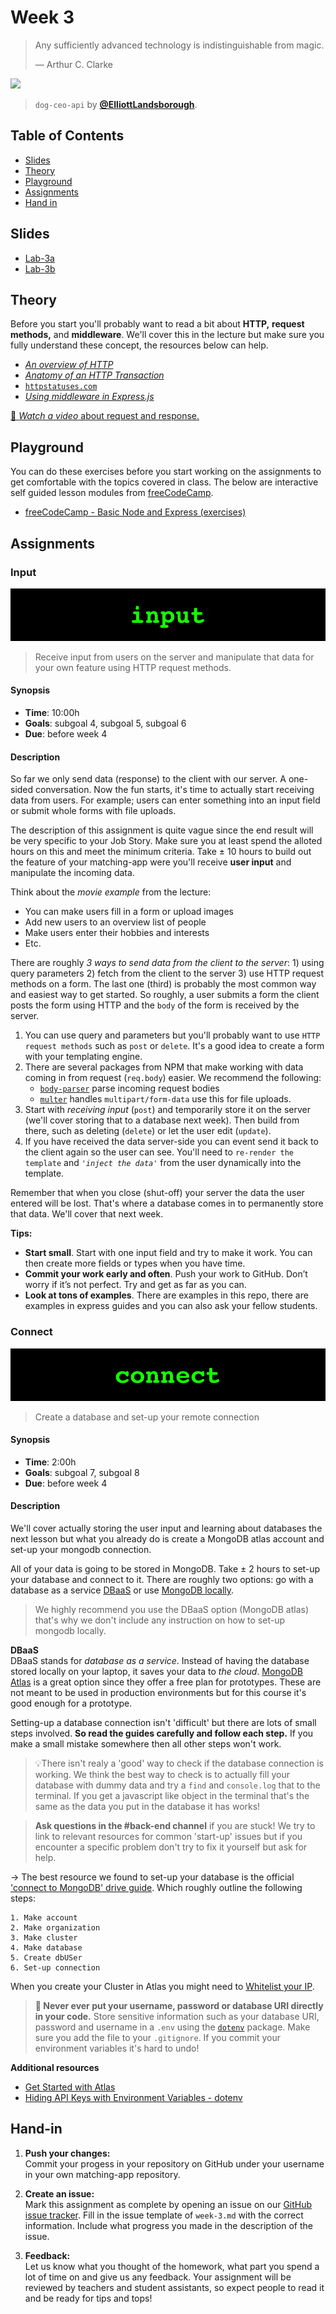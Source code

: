 # Week 3

> Any sufficiently advanced technology is indistinguishable from magic.
>
> — Arthur C. Clarke

[![][inspiration-cover]][inspiration-link]

> `dog-ceo-api` by [**@ElliottLandsborough**][inspiration-author].

## Table of Contents

*  [Slides](#slides)
*  [Theory](#theory)
*  [Playground](#playground)
*  [Assignments](#assignments)
*  [Hand in](#hand-in)

## Slides
* [Lab-3a][lab3a]
* [Lab-3b][lab3b]

## Theory

Before you start you'll probably want to read a bit about **HTTP,** **request methods,** and **middleware**. We'll cover this in the lecture but make sure you fully understand these concept, the resources below can help.

*  [_An overview of HTTP_](https://developer.mozilla.org/en-US/docs/Web/HTTP/Overview)
*  [_Anatomy of an HTTP Transaction_](https://nodejs.org/en/docs/guides/anatomy-of-an-http-transaction/)
*  [`httpstatuses.com`](https://httpstatuses.com)
*  [_Using middleware in Express.js_](https://expressjs.com/en/guide/using-middleware.html)

[🎦 _Watch a video_ about request and response.][videorequest]

## Playground

You can do these exercises before you start working on the assignments to get comfortable with the topics covered in class. The below are interactive self guided lesson modules from [freeCodeCamp](https://www.freecodecamp.org). 

* [freeCodeCamp - Basic Node and Express (exercises)](https://www.freecodecamp.org/learn)

## Assignments

### Input

![Input banner](assets/banners/input.jpg)
> Receive input from users on the server and manipulate that data for your own feature using HTTP request methods.


#### Synopsis

*  **Time**: 10:00h
*  **Goals**: subgoal 4, subgoal 5, subgoal 6
*  **Due**: before week 4

#### Description

So far we only send data (response) to the client with our server. A one-sided conversation. Now the fun starts, it's time to actually start receiving data from users. For example; users can enter something into an input field or submit whole forms with file uploads.

The description of this assignment is quite vague since the end result will be very specific to your Job Story. Make sure you at least spend the alloted hours on this and meet the minimum criteria. Take ± 10 hours to build out the feature of your matching-app were you'll receive **user input** and manipulate the incoming data. 

Think about the _movie example_ from the lecture:

*  You can make users fill in a form or upload images
*  Add new users to an overview list of people
*  Make users enter their hobbies and interests
*  Etc.

There are roughly _3 ways to send data from the client to the server_: 1) using query parameters 2) fetch from the client to the server 3) use HTTP request methods on a form. The last one (third) is probably the most common way and easiest way to get started. So roughly, a user submits a form the client posts the form using HTTP and the `body` of the form is received by the server.

1. You can use query and parameters but you'll probably want to use `HTTP request methods` such as `post` or `delete`. It's a good idea to create a form with your templating engine.
2. There are several packages from NPM that make working with data coming in from request (`req.body`) easier. We recommend the following:
   * [`body-parser`][body] parse incoming request bodies
   * [`multer`][multer] handles `multipart/form-data` use this for file uploads.
3. Start with _receiving input_ (`post`) and temporarily store it on the server (we'll cover storing that to a database next week). Then build from there, such as deleting (`delete`) or let the user edit (`update`).
4. If you have received the data server-side you can event send it back to the client again so the user can see. You'll need to `re-render the template` and _`'inject the data'`_ from the user dynamically into the template.

Remember that when you close (shut-off) your server the data the user entered will be lost. That's where a database comes in to permanently store that data. We'll cover that next week.

**Tips:**
* **Start small**. Start with one input field and try to make it work. You can then create more fields or types when you have time.
* **Commit your work early and often**. Push your work to GitHub. Don’t worry if it’s not perfect. Try and get as far as you can.
* **Look at tons of examples**. There are examples in this repo, there are examples in express guides and you can also ask your fellow students.

### Connect

![Connect banner](assets/banners/connect.jpg)

> Create a database and set-up your remote connection 

#### Synopsis

- **Time**: 2:00h
- **Goals**: subgoal 7, subgoal 8
- **Due**: before week 4

#### Description

We'll cover actually storing the user input and learning about databases the next lesson but what you already do is create a MongoDB atlas account and set-up your mongodb connection. 

All of your data is going to be stored in MongoDB. Take ± 2 hours to set-up your database and connect to it. There are roughly two options: go with a database as a service [DBaaS](https://www.mongodb.com/cloud/atlas) or use [MongoDB locally](https://docs.mongodb.com/manual/tutorial/install-mongodb-on-os-x/).

> We highly recommend you use the DBaaS option (MongoDB atlas) that's why we don't include any instruction on how to set-up mongodb locally.

**DBaaS**  
DBaaS stands for _database as a service_. Instead of having the database stored locally on your laptop, it saves your data to _the cloud_. [MongoDB Atlas](https://www.mongodb.com/cloud/atlas) is a great option since they offer a free plan for prototypes. These are not meant to be used in production environments but for this course it's good enough for a prototype.

Setting-up a database connection isn't 'difficult' but there are lots of small steps involved. **So read the guides carefully and follow each step.** If you make a small mistake somewhere then all other steps won't work.

> 💡There isn't realy a 'good' way to check if the database connection is working. We think the best way to check is to actually fill your database with dummy data and try a `find` and `console.log` that to the terminal. If you get a javascript like object in the terminal that's the same as the data you put in the database it has works!

> **Ask questions in the #back-end channel** if you are stuck! We try to link to relevant resources for common 'start-up' issues but if you encounter a specific problem don't try to fix it yourself but ask for help.

→ The best resource we found to set-up your database is the official ['connect to MongoDB' drive guide](https://docs.mongodb.com/guides/server/drivers/). Which roughly outline the following steps:

```
1. Make account
2. Make organization
3. Make cluster
4. Make database
5. Create dbUSer
6. Set-up connection
```

When you create your Cluster in Atlas you might need to [Whitelist your IP](https://docs.atlas.mongodb.com/security-whitelist/).

> **🚨 Never ever put your username, password or database URI directly in your code.**
> Store sensitive information such as your database URI, password and username in a `.env` using the [`dotenv`](https://www.npmjs.com/package/dotenv) package. Make sure you add the file to your `.gitignore`. If you commit your environment variables it's hard to undo!



**Additional resources**

- [Get Started with Atlas](https://docs.atlas.mongodb.com/getting-started)
- [Hiding API Keys with Environment Variables - dotenv](https://www.youtube.com/watch?v=17UVejOw3zA)

## Hand-in

1. **Push your changes:**  
Commit your progess in your repository on GitHub under your username in your own matching-app repository.

2. **Create an issue:**  
Mark this assignment as complete by opening an issue on our [GitHub issue tracker][issues]. Fill in the issue template of `week-3.md` with the correct information. Include what progress you made in the description of the issue.

3. **Feedback:**  
Let us know what you thought of the homework, what part you spend a lot of time on and give us any feedback. Your assignment will be reviewed by teachers and student assistants, so expect people to read it and be ready for tips and tops!



[inspiration-cover]: assets/images/dog-ceo.png
[inspiration-link]: https://dog.ceo
[inspiration-author]: https://github.com/ElliottLandsborough

[pug]: https://pugjs.org/api/getting-started.html
[ejs]: https://ejs.co/
[handlebars]: https://handlebarsjs.com/
[guide]: https://expressjs.com/en/guide/routing.html
[workshopper]: https://github.com/azat-co/expressworks
[query]: https://www.youtube.com/watch?v=zDovsTG2a7g
[template]: https://expressjs.com/en/guide/using-template-engines.html
[issues]: https://github.com/cmda-bt/be-course-18-19/issues/new/choose

[body]: https://www.npmjs.com/package/body-parser
[multer]: https://www.npmjs.com/package/multer#readme
[videorequest]: https://www.youtube.com/watch?v=IS3HRyUXJX0

[lab3a]: /slides/be_20-21_lab-3a.pdf
[lab3b]: /slides/be_20-21_lab-3b.pdf
